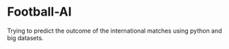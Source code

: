 # Football-AI
Trying to predict the outcome of the international matches using python and big datasets.

